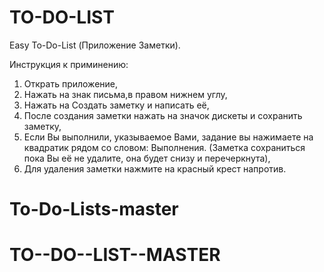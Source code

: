 # TO-DO-LIST
Easy To-Do-List (Приложение Заметки).

Инструкция к приминению:
1) Открать приложение,
2) Нажать на знак письма,в правом нижнем углу,
3) Нажать на Создать заметку и написать её,
4) После создания заметки нажать на значок дискеты и сохранить заметку,
5) Если Вы выполнили, указываемое Вами, задание вы нажимаете на квадратик рядом со словом: Выполнения. (Заметка сохраниться пока Вы её не удалите, она будет снизу и перечеркнута),
6) Для удаления заметки нажмите на красный крест напротив. 


# To-Do-Lists-master
# TO--DO--LIST--MASTER

